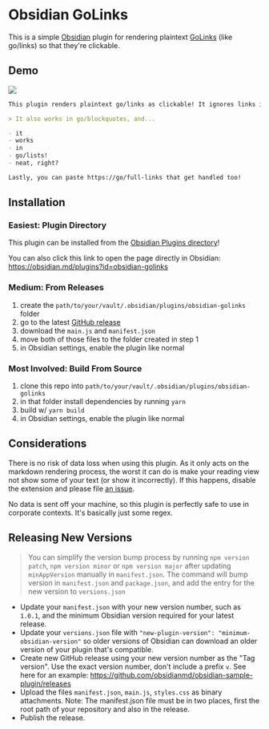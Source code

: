 # Obsidian GoLinks

This is a simple [Obsidian](https://obsidian.md) plugin for rendering plaintext [GoLinks](https://www.golinks.io/) (like go/links) so that they're clickable.

## Demo

![](https://cdn.zappy.app/23089211a24fdb8588cb0353366521e6.png)

```markdown
This plugin renders plaintext go/links as clickable! It ignores links in `go/backticks` and links that have already been [go/linkified](http://go/linkified).

> It also works in go/blockquotes, and...

- it
- works
- in
- go/lists!
- neat, right?

Lastly, you can paste https://go/full-links that get handled too!
```

## Installation

### Easiest: Plugin Directory

This plugin can be installed from the [Obsidian Plugins directory](https://obsidian.md/plugins?search=golinks)!

You can also click this link to open the page directly in Obsidian: https://obsidian.md/plugins?id=obsidian-golinks

### Medium: From Releases

1. create the `path/to/your/vault/.obsidian/plugins/obsidian-golinks` folder
1. go to the latest [GitHub release](https://github.com/xavdid/obsidian-golinks/releases)
1. download the `main.js` and `manifest.json`
1. move both of those files to the folder created in step 1
1. in Obsidian settings, enable the plugin like normal

### Most Involved: Build From Source

1. clone this repo into `path/to/your/vault/.obsidian/plugins/obsidian-golinks`
2. in that folder install dependencies by running `yarn`
3. build w/ `yarn build`
4. in Obsidian settings, enable the plugin like normal

## Considerations

There is no risk of data loss when using this plugin. As it only acts on the markdown rendering process, the worst it can do is make your reading view not show some of your text (or show it incorrectly). If this happens, disable the extension and please file [an issue](https://github.com/xavdid/obsidian-golinks/issues).

No data is sent off your machine, so this plugin is perfectly safe to use in corporate contexts. It's basically just some regex.

## Releasing New Versions

> You can simplify the version bump process by running `npm version patch`, `npm version minor` or `npm version major` after updating `minAppVersion` manually in `manifest.json`.
> The command will bump version in `manifest.json` and `package.json`, and add the entry for the new version to `versions.json`

- Update your `manifest.json` with your new version number, such as `1.0.1`, and the minimum Obsidian version required for your latest release.
- Update your `versions.json` file with `"new-plugin-version": "minimum-obsidian-version"` so older versions of Obsidian can download an older version of your plugin that's compatible.
- Create new GitHub release using your new version number as the "Tag version". Use the exact version number, don't include a prefix `v`. See here for an example: https://github.com/obsidianmd/obsidian-sample-plugin/releases
- Upload the files `manifest.json`, `main.js`, `styles.css` as binary attachments. Note: The manifest.json file must be in two places, first the root path of your repository and also in the release.
- Publish the release.
